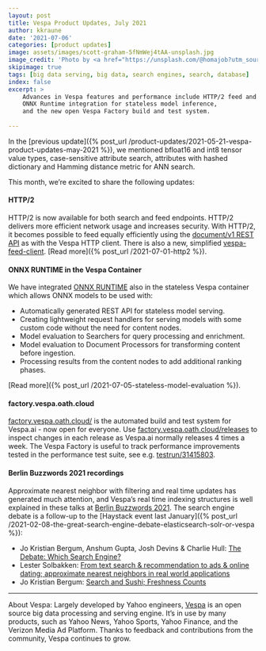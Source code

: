 ```yaml
---
layout: post
title: Vespa Product Updates, July 2021
author: kkraune
date: '2021-07-06'
categories: [product updates]
image: assets/images/scott-graham-5fNmWej4tAA-unsplash.jpg
image_credit: 'Photo by <a href="https://unsplash.com/@homajob?utm_source=unsplash&utm_medium=referral&utm_content=creditCopyText">Scott Graham</a> on <a href="https://unsplash.com/photos/5fNmWej4tAA?utm_source=unsplash&utm_medium=referral&utm_content=creditCopyText">Unsplash</a>'
skipimage: true
tags: [big data serving, big data, search engines, search, database]
index: false
excerpt: >
    Advances in Vespa features and performance include HTTP/2 feed and query endpoints,
    ONNX Runtime integration for stateless model inference,
    and the new open Vespa Factory build and test system.
    
---
```


In the [previous update]({% post_url /product-updates/2021-05-21-vespa-product-updates-may-2021 %}),
we mentioned bfloat16 and int8 tensor value types, case-sensitive attribute search,
attributes with hashed dictionary and Hamming distance metric for ANN search.

This month, we’re excited to share the following updates:


#### HTTP/2
HTTP/2 is now available for both search and feed endpoints.
HTTP/2 delivers more efficient network usage and increases security.
With HTTP/2, it becomes possible to feed equally efficiently using the
[document/v1 REST API](https://docs.vespa.ai/en/document-v1-api-guide.html) as with the Vespa HTTP client.
There is also a new, simplified [vespa-feed-client](https://docs.vespa.ai/en/vespa-feed-client.html).
[Read more]({% post_url /2021-07-01-http2 %}).


#### ONNX RUNTIME in the Vespa Container
We have integrated [ONNX RUNTIME](https://www.onnxruntime.ai/) also in the stateless Vespa container
which allows ONNX models to be used with:

* Automatically generated REST API for stateless model serving.
* Creating lightweight request handlers for serving models with some custom code without the need for content nodes.
* Model evaluation to Searchers for query processing and enrichment.
* Model evaluation to Document Processors for transforming content before ingestion.
* Processing results from the content nodes to add additional ranking phases.

[Read more]({% post_url /2021-07-05-stateless-model-evaluation %}).


#### factory.vespa.oath.cloud
[factory.vespa.oath.cloud/](https://factory.vespa.oath.cloud/)
is the automated build and test system for Vespa.ai - now open for everyone.
Use [factory.vespa.oath.cloud/releases](https://factory.vespa.oath.cloud/releases)
to inspect changes in each release as Vespa.ai normally releases 4 times a week.
The Vespa Factory is useful to track performance improvements tested in the performance test suite,
see e.g. [testrun/31415803](https://factory.vespa.oath.cloud/testrun/31415803/test/ProgrammaticFeedClientTest::test_throughput?tab=graphs).


#### Berlin Buzzwords 2021 recordings
Approximate nearest neighbor with filtering and real time updates has generated much attention,
and Vespa’s real time indexing structures is well explained in these talks
at [Berlin Buzzwords 2021](https://2021.berlinbuzzwords.de/).
The search engine debate is a follow-up to the
[Haystack event last January]({% post_url /2021-02-08-the-great-search-engine-debate-elasticsearch-solr-or-vespa %}):

* Jo Kristian Bergum, Anshum Gupta, Josh Devins & Charlie Hull:
  [The Debate: Which Search Engine?](https://www.youtube.com/watch?v=AlnVpDfQJ6w)
* Lester Solbakken:
  [From text search & recommendation to ads & online dating;
  approximate nearest neighbors in real world applications](https://www.youtube.com/watch?v=-NjETJIe-Xs&list=PLq-odUc2x7i9I_i403nJT9IdiyQMDira9)
* Jo Kristian Bergum:
  [Search and Sushi; Freshness Counts](https://www.youtube.com/watch?v=vFu5g44-VaY&list=PLq-odUc2x7i9I_i403nJT9IdiyQMDira9)


___
About Vespa: Largely developed by Yahoo engineers,
[Vespa](https://github.com/vespa-engine/vespa) is an open source big data processing and serving engine.
It’s in use by many products, such as Yahoo News, Yahoo Sports, Yahoo Finance, and the Verizon Media Ad Platform.
Thanks to feedback and contributions from the community, Vespa continues to grow.
